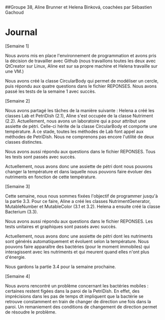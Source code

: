 ##Groupe 38, Aline Brunner et Helena Binková, coachées par Sébastien 
Gachoud

# Journal 

[Semaine 1]

Nous avons mis en place l'environnement de programmation et avons pris 
la décision de travailler avec Github (nous travaillons toutes les deux
avec QtCreator sur Linux, Aline est sur sa propre machine et Helena 
travaille sur une VM.)

Nous avons créé la classe CircularBody qui permet de modéliser un 
cercle, puis répondu aux quatre questions dans le fichier REPONSES. 
Nous avons passé les tests de la semaine 1 avec succès.

[Semaine 2]

Nous avons partagé les tâches de la manière suivante : Helena a créé les 
classes Lab et PetriDish (2.1), Aline s'est occupée de la classe
Nutriment (2.2). Actuellement, nous avons un laboratoire qui a pour 
attribut une assiette de pétri. Celle-ci hérite de la classe 
CircularBody et comporte une température. À ce stade, toutes les 
méthodes de Lab font appel aux méthodes de PetriDish. Nous ne comprenons 
pas encore l'utilité de deux classes distinctes. 

Nous avons aussi répondu aux questions dans le fichier REPONSES. Tous les 
tests sont passés avec succès.

Actuellement, nous avons donc une assiette de pétri dont nous pouvons 
changer la température et dans laquelle nous pouvons faire évoluer des 
nutriments en fonction de cette température. 

[Semaine 3]

Cette semaine, nous nous sommes fixées l'objectif de programmer jusqu'à 
la partie 3.3. Pour ce faire, Aline a créé les classes 
NutrimentGenerator, MutableNumber et MutableColor (3.1 et 3.2). Helena 
a ensuite créé la classe Bacterium (3.3). 

Nous avons aussi répondu aux questions dans le fichier REPONSES. Les 
tests unitaires et graphiques sont passés avec succès. 

Actuellement, nous avons donc une assiette de pétri dont les nutriments 
sont générés automatiquement et évoluent selon la température. Nous 
pouvons faire apparaître des bactéries (pour le moment immobiles) qui 
interagissent avec les nutriments et qui meurent quand elles n'ont plus 
d'énergie.

Nous gardons la partie 3.4 pour la semaine prochaine. 

[Semaine 4]

Nous avons rencontré un problème concernant les bactéries mobiles : 
certaines restent figées dans la paroi de la PetriDish. En effet, des 
imprécisions dans les pas de temps dt impliquent que la bactérie se 
retrouve constamment en train de changer de direction une fois dans la 
paroi. Un remaniement des conditions de changement de direction permet 
de résoudre le problème.






